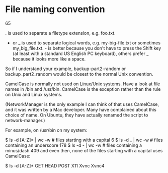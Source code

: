 # File naming convention
65

. is used to separate a filetype extension, e.g. foo.txt.

- or _ is used to separate logical words, e.g. my-big-file.txt or sometimes my_big_file.txt. - is better because you don't have to press the Shift key (at least with a standard US English PC keyboard), others prefer _ because it looks more like a space.

So if I understand your example, backup-part2-random or backup_part2_random would be closest to the normal Unix convention.

CamelCase is normally not used on Linux/Unix systems. Have a look at file names in /bin and /usr/bin. CamelCase is the exception rather than the rule on Unix and Linux systems.

(NetworkManager is the only example I can think of that uses CamelCase, and it was written by a Mac developer. Many have complained about this choice of name. On Ubuntu, they have actually renamed the script to network-manager.)

For example, on /usr/bin on my system:

$ ls -d [A-Z]* | wc -w    # files starting with a capital
6
$ ls -d *_* | wc -w       # files containing an underscore
178
$ ls -d *-* | wc -w       # files containing a minus/dash
409
and even then, none of the files starting with a capital uses CamelCase:

$ ls -d [A-Z]*
GET  HEAD  POST  X11  Xvnc  Xvnc4
